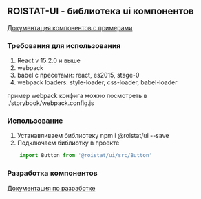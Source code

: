 ## ROISTAT-UI - библиотека ui компонентов
[Документация компонентов с примерами](https://roistat.github.io/react-ui/)

### Требования для использования
1. React v 15.2.0 и выше
2. webpack
3. babel с пресетами: react, es2015, stage-0
4. webpack loaders: style-loader, css-loader, babel-loader

пример webpack конфига можно посмотреть в ./storybook/webpack.config.js

### Использование

1. Устанавливаем библиотеку npm i @roistat/ui --save
2. Подключаем библиотку в проекте
```js
    import Button from '@roistat/ui/src/Button'
```

### Разработка компонентов

[Документация по разработке](https://github.com/roistat/react-ui/blob/master/docs/development.md)
